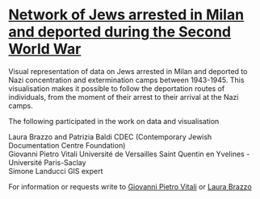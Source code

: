 # <a href="https://digitalkoine.github.io/network_milan_arrested/">Network of Jews arrested in Milan and deported during the Second World War </a>

Visual representation of data on Jews arrested in Milan and deported to Nazi concentration and extermination camps between 1943-1945. This visualisation makes it possible to follow the deportation routes of individuals, from the moment of their arrest to their arrival at the Nazi camps. 

The following participated in the work on data and visualisation

Laura Brazzo and Patrizia Baldi CDEC (Contemporary Jewish Documentation Centre Foundation)<br>
Giovanni Pietro Vitali Université de Versailles Saint Quentin en Yvelines - Université Paris-Saclay<br>
Simone Landucci GIS expert<br>

For information or requests write to  <a href="mailto:giovannipietrovitali@gmail.com">Giovanni Pietro Vitali</a> or <a href="mailto:laurabrazzo@cdec.it">Laura Brazzo</a>

